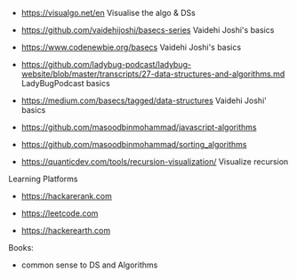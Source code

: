 - https://visualgo.net/en Visualise the algo & DSs

- https://github.com/vaidehijoshi/basecs-series Vaidehi Joshi's basics

- https://www.codenewbie.org/basecs Vaidehi Joshi's basics

- https://github.com/ladybug-podcast/ladybug-website/blob/master/transcripts/27-data-structures-and-algorithms.md LadyBugPodcast basics

- https://medium.com/basecs/tagged/data-structures Vaidehi Joshi' basics

- https://github.com/masoodbinmohammad/javascript-algorithms

- https://github.com/masoodbinmohammad/sorting_algorithms
- https://quanticdev.com/tools/recursion-visualization/ Visualize recursion


Learning Platforms

- https://hackarerank.com

- https://leetcode.com

- https://hackerearth.com


Books:

- common sense to DS and Algorithms
